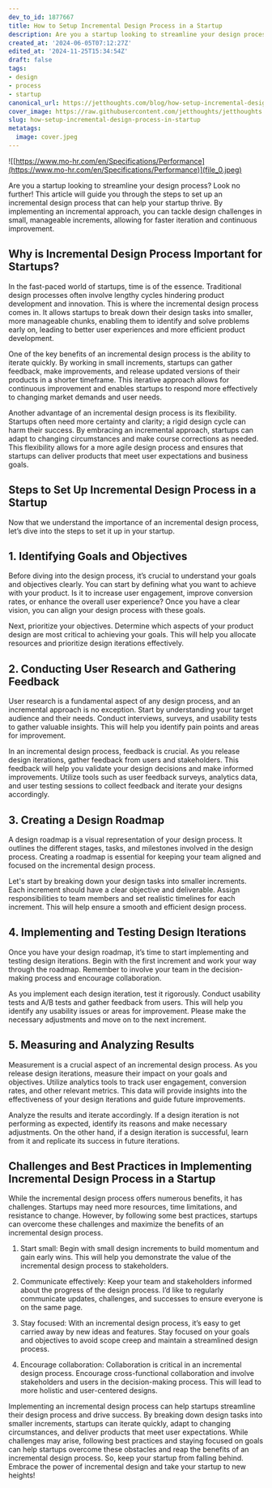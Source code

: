 ```yaml
---
dev_to_id: 1877667
title: How to Setup Incremental Design Process in a Startup
description: Are you a startup looking to streamline your design process? Look no further! This article will...
created_at: '2024-06-05T07:12:27Z'
edited_at: '2024-11-25T15:34:54Z'
draft: false
tags:
- design
- process
- startup
canonical_url: https://jetthoughts.com/blog/how-setup-incremental-design-process-in-startup/
cover_image: https://raw.githubusercontent.com/jetthoughts/jetthoughts.github.io/master/content/blog/how-setup-incremental-design-process-in-startup/cover.jpeg
slug: how-setup-incremental-design-process-in-startup
metatags:
  image: cover.jpeg
---
```

![[https://www.mo-hr.com/en/Specifications/Performance](https://www.mo-hr.com/en/Specifications/Performance)](file_0.jpeg)

Are you a startup looking to streamline your design process? Look no further! This article will guide you through the steps to set up an incremental design process that can help your startup thrive. By implementing an incremental approach, you can tackle design challenges in small, manageable increments, allowing for faster iteration and continuous improvement.

## Why is Incremental Design Process Important for Startups?

In the fast-paced world of startups, time is of the essence. Traditional design processes often involve lengthy cycles hindering product development and innovation. This is where the incremental design process comes in. It allows startups to break down their design tasks into smaller, more manageable chunks, enabling them to identify and solve problems early on, leading to better user experiences and more efficient product development.

One of the key benefits of an incremental design process is the ability to iterate quickly. By working in small increments, startups can gather feedback, make improvements, and release updated versions of their products in a shorter timeframe. This iterative approach allows for continuous improvement and enables startups to respond more effectively to changing market demands and user needs.

Another advantage of an incremental design process is its flexibility. Startups often need more certainty and clarity; a rigid design cycle can harm their success. By embracing an incremental approach, startups can adapt to changing circumstances and make course corrections as needed. This flexibility allows for a more agile design process and ensures that startups can deliver products that meet user expectations and business goals.

## Steps to Set Up Incremental Design Process in a Startup

Now that we understand the importance of an incremental design process, let’s dive into the steps to set it up in your startup.

## 1. Identifying Goals and Objectives

Before diving into the design process, it’s crucial to understand your goals and objectives clearly. You can start by defining what you want to achieve with your product. Is it to increase user engagement, improve conversion rates, or enhance the overall user experience? Once you have a clear vision, you can align your design process with these goals.

Next, prioritize your objectives. Determine which aspects of your product design are most critical to achieving your goals. This will help you allocate resources and prioritize design iterations effectively.

## 2. Conducting User Research and Gathering Feedback

User research is a fundamental aspect of any design process, and an incremental approach is no exception. Start by understanding your target audience and their needs. Conduct interviews, surveys, and usability tests to gather valuable insights. This will help you identify pain points and areas for improvement.

In an incremental design process, feedback is crucial. As you release design iterations, gather feedback from users and stakeholders. This feedback will help you validate your design decisions and make informed improvements. Utilize tools such as user feedback surveys, analytics data, and user testing sessions to collect feedback and iterate your designs accordingly.

## 3. Creating a Design Roadmap

A design roadmap is a visual representation of your design process. It outlines the different stages, tasks, and milestones involved in the design process. Creating a roadmap is essential for keeping your team aligned and focused on the incremental design process.

Let's start by breaking down your design tasks into smaller increments. Each increment should have a clear objective and deliverable. Assign responsibilities to team members and set realistic timelines for each increment. This will help ensure a smooth and efficient design process.

## 4. Implementing and Testing Design Iterations

Once you have your design roadmap, it’s time to start implementing and testing design iterations. Begin with the first increment and work your way through the roadmap. Remember to involve your team in the decision-making process and encourage collaboration.

As you implement each design iteration, test it rigorously. Conduct usability tests and A/B tests and gather feedback from users. This will help you identify any usability issues or areas for improvement. Please make the necessary adjustments and move on to the next increment.

## 5. Measuring and Analyzing Results

Measurement is a crucial aspect of an incremental design process. As you release design iterations, measure their impact on your goals and objectives. Utilize analytics tools to track user engagement, conversion rates, and other relevant metrics. This data will provide insights into the effectiveness of your design iterations and guide future improvements.

Analyze the results and iterate accordingly. If a design iteration is not performing as expected, identify its reasons and make necessary adjustments. On the other hand, if a design iteration is successful, learn from it and replicate its success in future iterations.

## Challenges and Best Practices in Implementing Incremental Design Process in a Startup

While the incremental design process offers numerous benefits, it has challenges. Startups may need more resources, time limitations, and resistance to change. However, by following some best practices, startups can overcome these challenges and maximize the benefits of an incremental design process.

 1. Start small: Begin with small design increments to build momentum and gain early wins. This will help you demonstrate the value of the incremental design process to stakeholders.

 2. Communicate effectively: Keep your team and stakeholders informed about the progress of the design process. I’d like to regularly communicate updates, challenges, and successes to ensure everyone is on the same page.

 3. Stay focused: With an incremental design process, it’s easy to get carried away by new ideas and features. Stay focused on your goals and objectives to avoid scope creep and maintain a streamlined design process.

 4. Encourage collaboration: Collaboration is critical in an incremental design process. Encourage cross-functional collaboration and involve stakeholders and users in the decision-making process. This will lead to more holistic and user-centered designs.

Implementing an incremental design process can help startups streamline their design process and drive success. By breaking down design tasks into smaller increments, startups can iterate quickly, adapt to changing circumstances, and deliver products that meet user expectations. While challenges may arise, following best practices and staying focused on goals can help startups overcome these obstacles and reap the benefits of an incremental design process. So, keep your startup from falling behind. Embrace the power of incremental design and take your startup to new heights!
